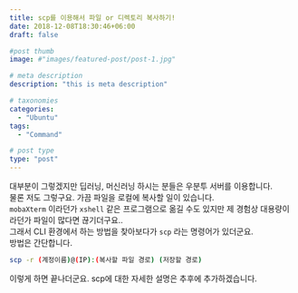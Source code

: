 ```yaml
---
title: scp를 이용해서 파일 or 디렉토리 복사하기!
date: 2018-12-08T18:30:46+06:00
draft: false

#post thumb
image: #"images/featured-post/post-1.jpg"

# meta description
description: "this is meta description"

# taxonomies
categories:
  - "Ubuntu"
tags:
  - "Command"

# post type
type: "post"
---
```


대부분이 그렇겠지만 딥러닝, 머신러닝 하시는 분들은 우분투 서버를 이용합니다.  
물론 저도 그렇구요. 가끔 파일을 로컬에 복사할 일이 있습니다.  
 `mobaXterm` 이라던가 `xshell` 같은 프로그램으로 옮길 수도 있지만 제 경험상 대용량이라던가 파일이 많다면 끊기더구요..  
 그래서 CLI 환경에서 하는 방법을 찾아보다가 `scp` 라는 명령어가 있더군요.  
 방법은 간단합니다.
``` bash
scp -r (계정이름)@(IP):(복사할 파일 경로) (저장할 경로)
```

이렇게 하면 끝나더군요. scp에 대한 자세한 설명은 추후에 추가하겠습니다.
